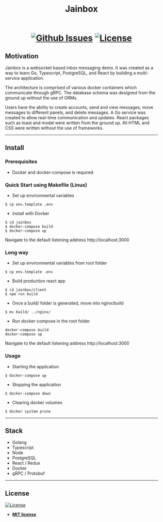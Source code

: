 <h1 align="center">
Jainbox

<br>
<br>

[![Github Issues](https://img.shields.io/github/issues/fangweb/jainbox)](https://img.shields.io/github/issues/fangweb/jainbox) [![License](http://img.shields.io/:license-mit-blue.svg?style=flat-square)](http://badges.mit-license.org) 
</h1>

## Motivation
Jainbox is a websocket based inbox messaging demo. It was created as a way to learn Go, Typescript, PostgreSQL, and React by building a multi-service application. 

The architecture is comprised of various docker containers which communicate through gRPC. 
The database schema was designed from the ground up without the use of ORMs. 

Users have the ability to create accounts, send and view messages, move messages to different panels, and delete messages. 
A Go service was created to allow real-time communication and updates. 
React packages such as toast and modal were written from the ground up. 
All HTML and CSS were written without the use of frameworks. 

---

## Install

### Prerequisites
- Docker and docker-compose is required

### Quick Start using Makefile (Linux)

- Set up environmental variables
```shell
$ cp env.template .env
```

- Install with Docker
```shell
$ cd jainbox
$ docker-compose build
$ docker-compose up
```

Navigate to the default listening address http://localhost:3000

### Long way

- Set up environmental variables from root folder
```shell
$ cp env.template .env
```

- Build production react app
```shell
$ cd jainbox/client
$ npm run build
```

- Once a build/ folder is generated, move into nginx/build
```shell
$ mv build/ ../nginx/
```

- Run docker-compose in the root folder
```shell
docker-compose build
docker-compose up
```

Navigate to the default listening address http://localhost:3000

### Usage

- Starting the application 
```shell
$ docker-compose up
```

- Stopping the application
```shell
$ docker-compose down
```

- Clearing docker volumes
```shell
$ docker system prune 
```

---
## Stack

- Golang
- Typescript
- Node
- PostgreSQL
- React / Redux
- Docker
- gRPC / Protobuf

---

## License

[![License](http://img.shields.io/:license-mit-blue.svg?style=flat-square)](http://badges.mit-license.org)

- **[MIT license](http://opensource.org/licenses/mit-license.php)**
